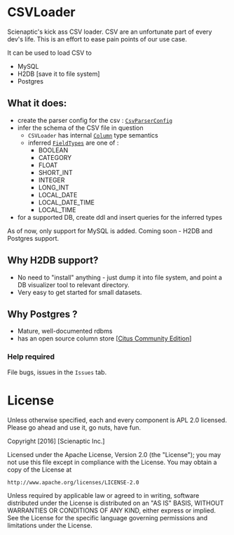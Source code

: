 # CSVLoader
Scienaptic's kick ass CSV loader.
CSV are an unfortunate part of every dev's life.
This is an effort to ease pain points of our use case.

It can be used to load CSV to 
 - MySQL
 - H2DB [save it to file system]
 - Postgres

## What it does: 
 - create the parser config for the csv : [`CsvParserConfig`](../master/src/main/java/com/scienaptic/csvloader/CsvParserConfig.java)
 - infer the schema of the CSV file in question
   - `CSVLoader` has internal [`Column`](../master/src/main/java/com/scienaptic/csvloader/Column.java) type semantics
   - inferred [`FieldTypes`](../master/src/main/scala/com/scienaptic/csvloader/Field.scala) are one of :
     - BOOLEAN
     - CATEGORY
     - FLOAT
     - SHORT_INT
     - INTEGER
     - LONG_INT
     - LOCAL_DATE
     - LOCAL_DATE_TIME
     - LOCAL_TIME
 - for a supported DB, create ddl and insert queries for the inferred types

As of now, only support for MySQL is added.
Coming soon - H2DB and Postgres support. 

## Why H2DB support?
- No need to "install" anything - just dump it into file system, and point a DB visualizer tool to relevant directory.
- Very easy to get started for small datasets.

## Why Postgres ?
- Mature, well-documented rdbms
- has an open source column store [[Citus Community Edition](https://www.citusdata.com/product/community)]    

### Help required
File bugs, issues in the `Issues` tab.


# License
Unless otherwise specified, each and every component is APL 2.0 licensed.
Please go ahead and use it, go nuts, have fun.

Copyright [2016] [Scienaptic Inc.]

Licensed under the Apache License, Version 2.0 (the "License");
you may not use this file except in compliance with the License.
You may obtain a copy of the License at

    http://www.apache.org/licenses/LICENSE-2.0

Unless required by applicable law or agreed to in writing, software
distributed under the License is distributed on an "AS IS" BASIS,
WITHOUT WARRANTIES OR CONDITIONS OF ANY KIND, either express or implied.
See the License for the specific language governing permissions and
limitations under the License.
